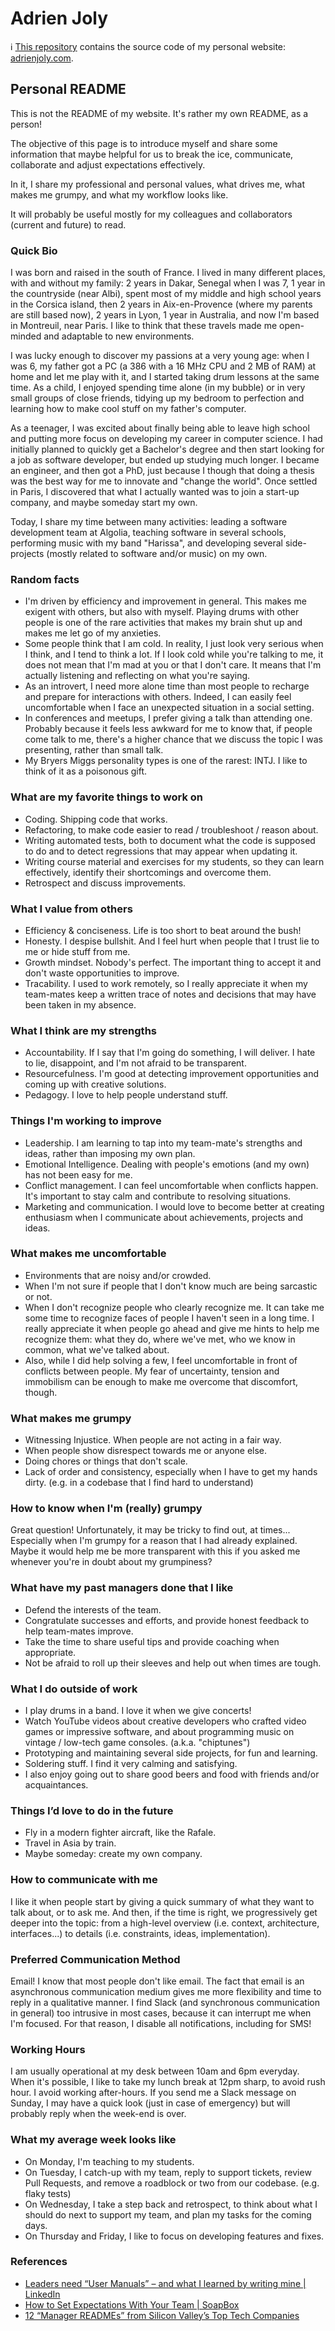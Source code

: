 # Adrien Joly 

ℹ️ [This repository](https://github.com/adrienjoly/adrienjoly.github.com) contains the source code of my personal website: [adrienjoly.com](https://adrienjoly.com).

## Personal README

This is not the README of my website. It's rather my own README, as a person!

The objective of this page is to introduce myself and share some information that maybe helpful for us to break the ice, communicate, collaborate and adjust expectations effectively.

In it, I share my professional and personal values, what drives me, what makes me grumpy, and what my workflow looks like.

It will probably be useful mostly for my colleagues and collaborators (current and future) to read.

### Quick Bio

I was born and raised in the south of France. I lived in many different places, with and without my family: 2 years in Dakar, Senegal when I was 7, 1 year in the countryside (near Albi), spent most of my middle and high school years in the Corsica island, then 2 years in Aix-en-Provence (where my parents are still based now), 2 years in Lyon, 1 year in Australia, and now I'm based in Montreuil, near Paris. I like to think that these travels made me open-minded and adaptable to new environments.

I was lucky enough to discover my passions at a very young age: when I was 6, my father got a PC (a 386 with a 16 MHz CPU and 2 MB of RAM) at home and let me play with it, and I started taking drum lessons at the same time. As a child, I enjoyed spending time alone (in my bubble) or in very small groups of close friends, tidying up my bedroom to perfection and learning how to make cool stuff on my father's computer.

As a teenager, I was excited about finally being able to leave high school and putting more focus on developing my career in computer science. I had initially planned to quickly get a Bachelor's degree and then start looking for a job as software developer, but ended up studying much longer. I became an engineer, and then got a PhD, just because I though that doing a thesis was the best way for me to innovate and "change the world". Once settled in Paris, I discovered that what I actually wanted was to join a start-up company, and maybe someday start my own.

Today, I share my time between many activities: leading a software development team at Algolia, teaching software in several schools, performing music with my band "Harissa", and developing several side-projects (mostly related to software and/or music) on my own.

### Random facts

- I'm driven by efficiency and improvement in general. This makes me exigent with others, but also with myself. Playing drums with other people is one of the rare activities that makes my brain shut up and makes me let go of my anxieties.
- Some people think that I am cold. In reality, I just look very serious when I think, and I tend to think a lot. If I look cold while you're talking to me, it does not mean that I'm mad at you or that I don't care. It means that I'm actually listening and reflecting on what you're saying.
- As an introvert, I need more alone time than most people to recharge and prepare for interactions with others. Indeed, I can easily feel uncomfortable when I face an unexpected situation in a social setting.
- In conferences and meetups, I prefer giving a talk than attending one. Probably because it feels less awkward for me to know that, if people come talk to me, there's a higher chance that we discuss the topic I was presenting, rather than small talk.
- My Bryers Miggs personality types is one of the rarest: INTJ. I like to think of it as a poisonous gift.

### What are my favorite things to work on

- Coding. Shipping code that works.
- Refactoring, to make code easier to read / troubleshoot / reason about.
- Writing automated tests, both to document what the code is supposed to do and to detect regressions that may appear when updating it.
- Writing course material and exercises for my students, so they can learn effectively, identify their shortcomings and overcome them.
- Retrospect and discuss improvements.

### What I value from others

- Efficiency & conciseness. Life is too short to beat around the bush! 
- Honesty. I despise bullshit. And I feel hurt when people that I trust lie to me or hide stuff from me.
- Growth mindset. Nobody's perfect. The important thing to accept it and don't waste opportunities to improve.
- Tracability. I used to work remotely, so I really appreciate it when my team-mates keep a written trace of notes and decisions that may have been taken in my absence.

### What I think are my strengths

- Accountability. If I say that I'm going do something, I will deliver. I hate to lie, disappoint, and I'm not afraid to be transparent.
- Resourcefulness. I'm good at detecting improvement opportunities and coming up with creative solutions.
- Pedagogy. I love to help people understand stuff.

### Things I'm working to improve

- Leadership. I am learning to tap into my team-mate's strengths and ideas, rather than imposing my own plan.
- Emotional Intelligence. Dealing with people's emotions (and my own) has not been easy for me.
- Conflict management. I can feel uncomfortable when conflicts happen. It's important to stay calm and contribute to resolving situations.
- Marketing and communication. I would love to become better at creating enthusiasm when I communicate about achievements, projects and ideas.

### What makes me uncomfortable

- Environments that are noisy and/or crowded.
- When I'm not sure if people that I don't know much are being sarcastic or not.
- When I don't recognize people who clearly recognize me. It can take me some time to recognize faces of people I haven't seen in a long time. I really appreciate it when people go ahead and give me hints to help me recognize them: what they do, where we've met, who we know in common, what we've talked about.
- Also, while I did help solving a few, I feel uncomfortable in front of conflicts between people. My fear of uncertainty, tension and immobilism can be enough to make me overcome that discomfort, though.

### What makes me grumpy

- Witnessing Injustice. When people are not acting in a fair way.
- When people show disrespect towards me or anyone else.
- Doing chores or things that don't scale.
- Lack of order and consistency, especially when I have to get my hands dirty. (e.g. in a codebase that I find hard to understand)

### How to know when I'm (really) grumpy

Great question! Unfortunately, it may be tricky to find out, at times... Especially when I'm grumpy for a reason that I had already explained. Maybe it would help me be more transparent with this if you asked me whenever you're in doubt about my grumpiness?

### What have my past managers done that I like

- Defend the interests of the team.
- Congratulate successes and efforts, and provide honest feedback to help team-mates improve.
- Take the time to share useful tips and provide coaching when appropriate.
- Not be afraid to roll up their sleeves and help out when times are tough.

### What I do outside of work

- I play drums in a band. I love it when we give concerts!
- Watch YouTube videos about creative developers who crafted video games or impressive software, and about programming music on vintage / low-tech game consoles. (a.k.a. "chiptunes")
- Prototyping and maintaining several side projects, for fun and learning.
- Soldering stuff. I find it very calming and satisfying.
- I also enjoy going out to share good beers and food with friends and/or acquaintances.

### Things I’d love to do in the future

- Fly in a modern fighter aircraft, like the Rafale.
- Travel in Asia by train.
- Maybe someday: create my own company.

### How to communicate with me

I like it when people start by giving a quick summary of what they want to talk about, or to ask me. And then, if the time is right, we progressively get deeper into the topic: from a high-level overview (i.e. context, architecture, interfaces...) to details (i.e. constraints, ideas, implementation).

### Preferred Communication Method

Email! I know that most people don't like email. The fact that email is an asynchronous communication medium gives me more flexibility and time to reply in a qualitative manner. I find Slack (and synchronous communication in general) too intrusive in most cases, because it can interrupt me when I'm focused.
For that reason, I disable all notifications, including for SMS!

### Working Hours

I am usually operational at my desk between 10am and 6pm everyday. When it's possible, I like to take my lunch break at 12pm sharp, to avoid rush hour.
I avoid working after-hours. If you send me a Slack message on Sunday, I may have a quick look (just in case of emergency) but will probably reply when the week-end is over.

### What my average week looks like

- On Monday, I'm teaching to my students.
- On Tuesday, I catch-up with my team, reply to support tickets, review Pull Requests, and remove a roadblock or two from our codebase. (e.g. flaky tests)
- On Wednesday, I take a step back and retrospect, to think about what I should do next to support my team, and plan my tasks for the coming days.
- On Thursday and Friday, I like to focus on developing features and fixes.

### References

- [Leaders need “User Manuals” – and what I learned by writing mine | LinkedIn](https://www.linkedin.com/pulse/leaders-need-user-manuals-what-i-learned-writing-mine-abby-falik/)
- [How to Set Expectations With Your Team | SoapBox](https://soapboxhq.com/blog/modern-manager-community/how-to-set-expectations-with-your-team)
- [12 “Manager READMEs” from Silicon Valley’s Top Tech Companies](https://hackernoon.com/12-manager-readmes-from-silicon-valleys-top-tech-companies-26588a660afe)
